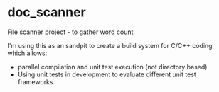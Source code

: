 # doc_scanner
File scanner project - to gather word count

I'm using this as an sandpit to create a build system for C/C++ coding which allows:
- parallel compilation and unit test execution (not directory based)
- Using unit tests in development to evaluate different unit test frameworks.

